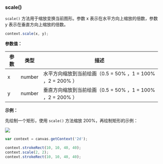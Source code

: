 ### scale()


`scale()` 方法用于缩放变换当前图形。参数 x 表示在水平方向上缩放的倍数，参数 y 表示在垂直方向上缩放的倍数。

```js
context.scale(x, y);
```
**参数值：**

| 参数 |  类型  | 描述                         |
|-----|------  | ---------------------------|
| x   | number | 水平方向缩放到当前绘画（0.5 = 50% ，1 = 100% ，2 = 200% ）  |
| y   | number | 垂直方向缩放到当前绘画（0.5 = 50% ，1 = 100% ，2 = 200% ）  |


**示例：**

先绘制一个矩形，使用 `scale()` 方法缩放 200%，再绘制矩形的示例：

![](/img/game/canvas/scale-001.png)

```js
var context = canvas.getContext('2d');

context.strokeRect(10, 10, 40, 40);
context.scale(2, 2);
context.strokeRect(10, 10, 40, 40);
```